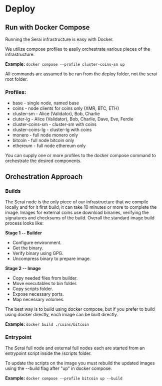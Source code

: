 # Deploy
## Run with Docker Compose
Running the Serai infrastructure is easy with Docker.

We utilize compose profiles to easily orchestrate various pieces of the infrastructure.

**Example:** `docker compose --profile cluster-coins-sm up`

All commands are assumed to be ran from the deploy folder, not the serai root folder.

### Profiles:
* base - single node, named base
* coins - node clients for coins only (XMR, BTC, ETH)
* cluster-sm - Alice (Validator), Bob, Charlie
* cluter-lg - Alice (Validator), Bob, Charlie, Dave, Eve, Ferdie
* cluster-coins-sm - cluster-sm with coins
* cluster-coins-lg - cluster-lg with coins
* monero - full node monero only
* bitcoin - full node bitcoin only
* ethereum - full node ethereum only

You can supply one or more profiles to the docker compose command to orchestrate the desired components.

## Orchestration Approach
### Builds
The Serai node is the only piece of our infrastructure that we compile locally and for it first build, it can take 10 minutes or more to complete the image. Images for external coins use download binaries, verifying the signatures and checksums of the build. Overall the standard image build process looks like:

**Stage 1 -- Builder**
* Configure environment.
* Get the binary.
* Verify binary using GPG.
* Uncompress binary to prepare image.

**Stage 2 -- Image**
* Copy needed files from builder.
* Move executables to bin folder.
* Copy scripts folder.
* Expose necessary ports.
* Map necessary volumes.

The best way is to build using docker compose, but if you prefer to build using docker directly, each image can be built directly.

**Example:** `docker build ./coins/bitcoin`

### Entrypoint
The Serai full node and external full nodes each are started from an entrypoint script inside the /scripts folder.

To update the scripts on the image you must rebuild the updated images using the --build flag after "up" in docker compose.

**Example:** `docker compose --profile bitcoin up --build`
